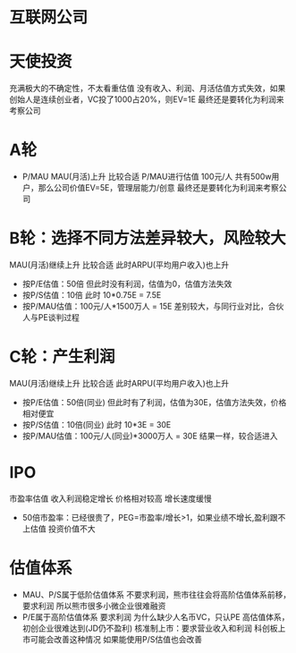 # 互联网公司
# 天使投资
充满极大的不确定性，不太看重估值
没有收入、利润、月活估值方式失效，如果创始人是连续创业者，VC投了1000占20%，则EV=1E
最终还是要转化为利润来考察公司
# A轮
- P/MAU
MAU(月活)上升 比较合适  P/MAU进行估值 100元/人
共有500w用户，那么公司价值EV=5E，管理层能力/创意
最终还是要转化为利润来考察公司
# B轮：选择不同方法差异较大，风险较大
MAU(月活)继续上升 比较合适 此时ARPU(平均用户收入)也上升
- 按P/E估值：50倍 但此时没有利润，估值为0，估值方法失效
- 按P/S估值：10倍 此时 10*0.75E = 7.5E
- 按P/MAU估值：100元/人*1500万人 = 15E
差别较大，与同行业对比，合伙人与PE谈判过程
# C轮：产生利润
MAU(月活)继续上升 比较合适 此时ARPU(平均用户收入)也上升
- 按P/E估值：50倍(同业) 但此时有了利润，估值为30E，估值方法失效，价格相对便宜
- 按P/S估值：10倍(同业) 此时 10*3E = 30E
- 按P/MAU估值：100元/人(同业)*3000万人 = 30E
结果一样，较合适进入
# IPO
市盈率估值 收入利润稳定增长 价格相对较高 增长速度缓慢
- 50倍市盈率：已经很贵了，PEG=市盈率/增长>1，如果业绩不增长,盈利跟不上估值
投资价值不大
# 估值体系
- MAU、P/S属于低阶估值体系
不要求利润，熊市往往会将高阶估值体系前移，要求利润
所以熊市很多小微企业很难融资
- P/E属于高阶估值体系
要求利润
为什么缺少人名币VC，只认PE 高估值体系，初创企业很难达到(JD仍不盈利)
核准制上市：要求营业收入和利润
科创板上市可能会改善这种情况
如果能使用P/S估值也会改善
